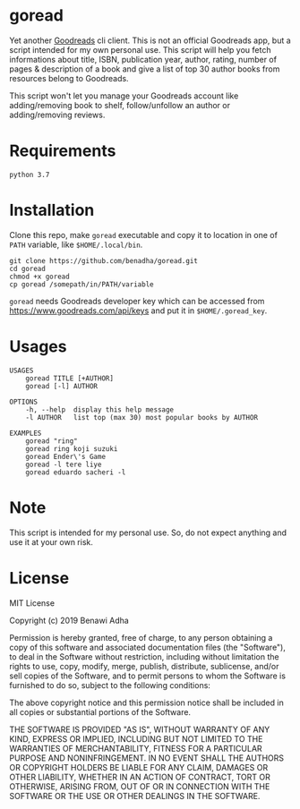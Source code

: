 # goread

Yet another [Goodreads](www.goodreads.com) cli client. This is not an official Goodreads app, but a script intended for my own personal use. This script will help you fetch informations about title, ISBN, publication year, author, rating, number of pages & description of a book and give a list of top 30 author books from resources belong to Goodreads.

This script won't let you manage your Goodreads account like adding/removing book to shelf, follow/unfollow an author or adding/removing reviews.

# Requirements

`python 3.7`

# Installation

Clone this repo, make `goread` executable and copy it to location in one of `PATH` variable, like `$HOME/.local/bin`.

``` shell
git clone https://github.com/benadha/goread.git
cd goread
chmod +x goread
cp goread /somepath/in/PATH/variable
```

`goread` needs Goodreads developer key which can be accessed from https://www.goodreads.com/api/keys and put it in `$HOME/.goread_key`.

# Usages

``` shell
USAGES
	goread TITLE [+AUTHOR]
	goread [-l] AUTHOR

OPTIONS
	-h, --help  display this help message
	-l AUTHOR   list top (max 30) most popular books by AUTHOR

EXAMPLES
	goread "ring"
	goread ring koji suzuki
	goread Ender\'s Game
	goread -l tere liye
	goread eduardo sacheri -l
```

# Note

This script is intended for my personal use. So, do not expect anything and use it at your own risk.

# License

MIT License

Copyright (c) 2019 Benawi Adha

Permission is hereby granted, free of charge, to any person obtaining a copy of this software and associated documentation files (the "Software"), to deal in the Software without restriction, including without limitation the rights to use, copy, modify, merge, publish, distribute, sublicense, and/or sell copies of the Software, and to permit persons to whom the Software is furnished to do so, subject to the following conditions:

The above copyright notice and this permission notice shall be included in all copies or substantial portions of the Software.

THE SOFTWARE IS PROVIDED "AS IS", WITHOUT WARRANTY OF ANY KIND, EXPRESS OR IMPLIED, INCLUDING BUT NOT LIMITED TO THE WARRANTIES OF MERCHANTABILITY, FITNESS FOR A PARTICULAR PURPOSE AND NONINFRINGEMENT. IN NO EVENT SHALL THE AUTHORS OR COPYRIGHT HOLDERS BE LIABLE FOR ANY CLAIM, DAMAGES OR OTHER LIABILITY, WHETHER IN AN ACTION OF CONTRACT, TORT OR OTHERWISE, ARISING FROM, OUT OF OR IN CONNECTION WITH THE SOFTWARE OR THE USE OR OTHER DEALINGS IN THE SOFTWARE.
